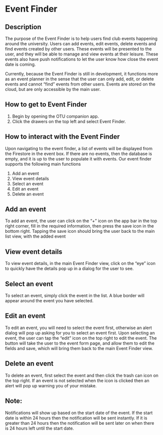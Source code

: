 # Event Finder

## Description
The purpose of the Event Finder is to help users find club events happening around the university. Users can add events, edit events, delete events and find events created by other users. These events will be presented to the user, and they will be   able to manage and view events at their leisure. These events also have push notifications to let the user know how close the event date is coming. 

Currently, because the Event Finder is still in development, it functions more as an event planner in the sense that the user can only add, edit, or delete events and cannot “find” events from other users. Events are stored on the cloud, but are only accessible by the main user. 

## How to get to Event Finder
1. Begin by opening the OTU companion app.
2. Click the drawers on the top left and select Event Finder.

## How to interact with the Event Finder
Upon navigating to the event finder, a list of events will be displayed from the Firestore in the event box. If there are no events, then the database is empty, and it is up to the user to populate it with events. Our event finder supports the following main functions
  1. Add an event
  2. View event details
  3. Select an event
  4. Edit an event
  5. Delete an event

## Add an event
To add an event, the user can click on the “+” icon on the app bar in the top right corner, fill in the required information, then press the save icon in the bottom right. Tapping the save icon should bring the user back to the main list view, with the added event
## View event details
To view event details, in the main Event Finder view, click on the “eye” icon to quickly have the details pop up in a dialog for the user to see.

## Select an event 
To select an event, simply click the event in the list. A blue border will appear around the event you have selected.

## Edit an event
To edit an event, you will need to select the event first, otherwise an alert dialog will pop up asking for you to select an event first. Upon selecting an event, the user can tap the “edit” icon on the top right to edit the event. The button will take the user to the event form page, and allow them to edit the fields and save, which will bring them back to the main Event Finder view.

## Delete an event
To delete an event, first select the event and then click the trash can icon on the top right. If an event is not selected when the icon is clicked then an alert will pop up warning you of your mistake.

## Note: 
Notifications will show up based on the start date of the event. If the start date is within 24 hours then the notification will be sent instantly. If it is greater than 24 hours then the notification will be sent later on when there is 24 hours left until the start date.
